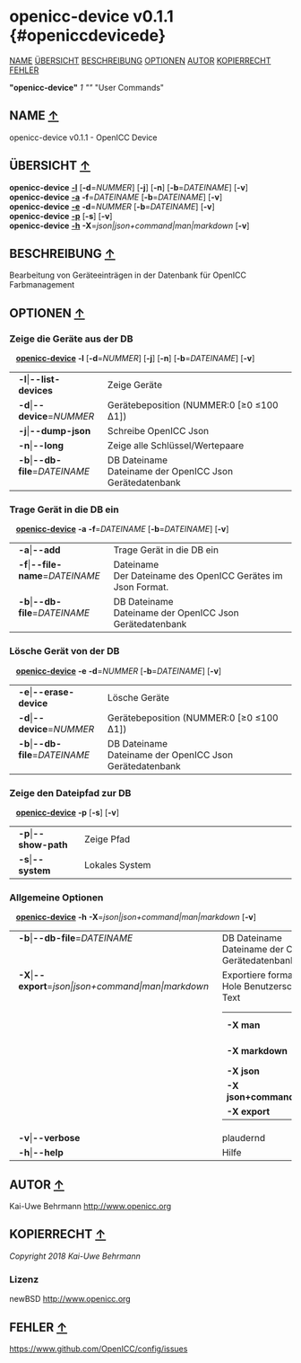 # openicc\-device v0.1.1 {#openiccdevicede}
<a name="toc"></a>
[NAME](#name) [ÜBERSICHT](#synopsis) [BESCHREIBUNG](#description) [OPTIONEN](#options) [AUTOR](#author) [KOPIERRECHT](#copyright) [FEHLER](#bugs) 

<strong>"openicc-device"</strong> *1* <em>""</em> "User Commands"

<h2>NAME <a href="#toc" name="name">&uarr;</a></h2>

openicc-device v0.1.1 - OpenICC Device

<h2>ÜBERSICHT <a href="#toc" name="synopsis">&uarr;</a></h2>

<strong>openicc-device</strong> <a href="#list-devices"><strong>-l</strong></a> [<strong>-d</strong>=<em>NUMMER</em>] [<strong>-j</strong>] [<strong>-n</strong>] [<strong>-b</strong>=<em>DATEINAME</em>] [<strong>-v</strong>]
<br />
<strong>openicc-device</strong> <a href="#add"><strong>-a</strong></a> <strong>-f</strong>=<em>DATEINAME</em> [<strong>-b</strong>=<em>DATEINAME</em>] [<strong>-v</strong>]
<br />
<strong>openicc-device</strong> <a href="#erase-device"><strong>-e</strong></a> <strong>-d</strong>=<em>NUMMER</em> [<strong>-b</strong>=<em>DATEINAME</em>] [<strong>-v</strong>]
<br />
<strong>openicc-device</strong> <a href="#show-path"><strong>-p</strong></a> [<strong>-s</strong>] [<strong>-v</strong>]
<br />
<strong>openicc-device</strong> <a href="#help"><strong>-h</strong></a> <strong>-X</strong>=<em>json|json+command|man|markdown</em> [<strong>-v</strong>]

<h2>BESCHREIBUNG <a href="#toc" name="description">&uarr;</a></h2>

Bearbeitung von Geräteeinträgen in der Datenbank für OpenICC Farbmanagement

<h2>OPTIONEN <a href="#toc" name="options">&uarr;</a></h2>

<h3 id="list-devices">Zeige die Geräte aus der DB</h3>

&nbsp;&nbsp; <a href="#synopsis"><strong>openicc-device</strong></a> <strong>-l</strong> [<strong>-d</strong>=<em>NUMMER</em>] [<strong>-j</strong>] [<strong>-n</strong>] [<strong>-b</strong>=<em>DATEINAME</em>] [<strong>-v</strong>]

<table style='width:100%'>
 <tr><td style='padding-left:1em;padding-right:1em;vertical-align:top;width:25%'><strong>-l</strong>|<strong>--list-devices</strong></td> <td>Zeige Geräte</td> </tr>
 <tr><td style='padding-left:1em;padding-right:1em;vertical-align:top;width:25%'><strong>-d</strong>|<strong>--device</strong>=<em>NUMMER</em></td> <td>Gerätebeposition (NUMMER:0 [≥0 ≤100 Δ1])</td> </tr>
 <tr><td style='padding-left:1em;padding-right:1em;vertical-align:top;width:25%'><strong>-j</strong>|<strong>--dump-json</strong></td> <td>Schreibe OpenICC Json</td> </tr>
 <tr><td style='padding-left:1em;padding-right:1em;vertical-align:top;width:25%'><strong>-n</strong>|<strong>--long</strong></td> <td>Zeige alle Schlüssel/Wertepaare</td> </tr>
 <tr><td style='padding-left:1em;padding-right:1em;vertical-align:top;width:25%'><strong>-b</strong>|<strong>--db-file</strong>=<em>DATEINAME</em></td> <td>DB Dateiname<br />Dateiname der OpenICC Json Gerätedatenbank </tr>
</table>

<h3 id="add">Trage Gerät in die DB ein</h3>

&nbsp;&nbsp; <a href="#synopsis"><strong>openicc-device</strong></a> <strong>-a</strong> <strong>-f</strong>=<em>DATEINAME</em> [<strong>-b</strong>=<em>DATEINAME</em>] [<strong>-v</strong>]

<table style='width:100%'>
 <tr><td style='padding-left:1em;padding-right:1em;vertical-align:top;width:25%'><strong>-a</strong>|<strong>--add</strong></td> <td>Trage Gerät in die DB ein</td> </tr>
 <tr><td style='padding-left:1em;padding-right:1em;vertical-align:top;width:25%'><strong>-f</strong>|<strong>--file-name</strong>=<em>DATEINAME</em></td> <td>Dateiname<br />Der Dateiname des OpenICC Gerätes im Json Format. </tr>
 <tr><td style='padding-left:1em;padding-right:1em;vertical-align:top;width:25%'><strong>-b</strong>|<strong>--db-file</strong>=<em>DATEINAME</em></td> <td>DB Dateiname<br />Dateiname der OpenICC Json Gerätedatenbank </tr>
</table>

<h3 id="erase-device">Lösche Gerät von der DB</h3>

&nbsp;&nbsp; <a href="#synopsis"><strong>openicc-device</strong></a> <strong>-e</strong> <strong>-d</strong>=<em>NUMMER</em> [<strong>-b</strong>=<em>DATEINAME</em>] [<strong>-v</strong>]

<table style='width:100%'>
 <tr><td style='padding-left:1em;padding-right:1em;vertical-align:top;width:25%'><strong>-e</strong>|<strong>--erase-device</strong></td> <td>Lösche Geräte</td> </tr>
 <tr><td style='padding-left:1em;padding-right:1em;vertical-align:top;width:25%'><strong>-d</strong>|<strong>--device</strong>=<em>NUMMER</em></td> <td>Gerätebeposition (NUMMER:0 [≥0 ≤100 Δ1])</td> </tr>
 <tr><td style='padding-left:1em;padding-right:1em;vertical-align:top;width:25%'><strong>-b</strong>|<strong>--db-file</strong>=<em>DATEINAME</em></td> <td>DB Dateiname<br />Dateiname der OpenICC Json Gerätedatenbank </tr>
</table>

<h3 id="show-path">Zeige den Dateipfad zur DB</h3>

&nbsp;&nbsp; <a href="#synopsis"><strong>openicc-device</strong></a> <strong>-p</strong> [<strong>-s</strong>] [<strong>-v</strong>]

<table style='width:100%'>
 <tr><td style='padding-left:1em;padding-right:1em;vertical-align:top;width:25%'><strong>-p</strong>|<strong>--show-path</strong></td> <td>Zeige Pfad</td> </tr>
 <tr><td style='padding-left:1em;padding-right:1em;vertical-align:top;width:25%'><strong>-s</strong>|<strong>--system</strong></td> <td>Lokales System</td> </tr>
</table>

<h3 id="help">Allgemeine Optionen</h3>

&nbsp;&nbsp; <a href="#synopsis"><strong>openicc-device</strong></a> <strong>-h</strong> <strong>-X</strong>=<em>json|json+command|man|markdown</em> [<strong>-v</strong>]

<table style='width:100%'>
 <tr><td style='padding-left:1em;padding-right:1em;vertical-align:top;width:25%'><strong>-b</strong>|<strong>--db-file</strong>=<em>DATEINAME</em></td> <td>DB Dateiname<br />Dateiname der OpenICC Json Gerätedatenbank </tr>
 <tr><td style='padding-left:1em;padding-right:1em;vertical-align:top;width:25%'><strong>-X</strong>|<strong>--export</strong>=<em>json|json+command|man|markdown</em></td> <td>Exportiere formatierten Text<br />Hole Benutzerschnittstelle als Text
  <table>
   <tr><td style='padding-left:0.5em'><strong>-X man</strong></td><td># Handbuch</td></tr>
   <tr><td style='padding-left:0.5em'><strong>-X markdown</strong></td><td># Markdown</td></tr>
   <tr><td style='padding-left:0.5em'><strong>-X json</strong></td><td># Json</td></tr>
   <tr><td style='padding-left:0.5em'><strong>-X json+command</strong></td><td># Json + Kommando</td></tr>
   <tr><td style='padding-left:0.5em'><strong>-X export</strong></td><td># Export</td></tr>
  </table>
  </td>
 </tr>
 <tr><td style='padding-left:1em;padding-right:1em;vertical-align:top;width:25%'><strong>-v</strong>|<strong>--verbose</strong></td> <td>plaudernd</td> </tr>
 <tr><td style='padding-left:1em;padding-right:1em;vertical-align:top;width:25%'><strong>-h</strong>|<strong>--help</strong></td> <td>Hilfe</td> </tr>
</table>


<h2>AUTOR <a href="#toc" name="author">&uarr;</a></h2>

Kai-Uwe Behrmann http://www.openicc.org

<h2>KOPIERRECHT <a href="#toc" name="copyright">&uarr;</a></h2>

*Copyright 2018 Kai-Uwe Behrmann*


<a name="license"></a>
### Lizenz
newBSD <a href="http://www.openicc.org">http://www.openicc.org</a>

<h2>FEHLER <a href="#toc" name="bugs">&uarr;</a></h2>

<a href="https://www.github.com/OpenICC/config/issues">https://www.github.com/OpenICC/config/issues</a>

